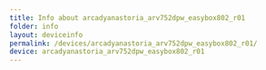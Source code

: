 ```yaml
---
title: Info about arcadyanastoria_arv752dpw_easybox802_r01
folder: info
layout: deviceinfo
permalink: /devices/arcadyanastoria_arv752dpw_easybox802_r01/
device: arcadyanastoria_arv752dpw_easybox802_r01
---
```

